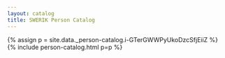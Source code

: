 ```yaml
---
layout: catalog
title: SWERIK Person Catalog
---
```

{% assign p = site.data._person-catalog.i-GTerGWWPyUkoDzcSfjEiiZ %}
{% include person-catalog.html p=p %}

